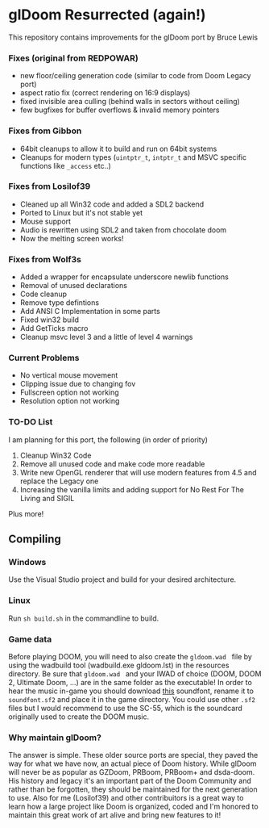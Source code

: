 # glDoom Resurrected (again!)
This repository contains improvements for the glDoom port by Bruce Lewis

### Fixes (original from REDPOWAR)
* new floor/ceiling generation code (similar to code from Doom Legacy port)
* aspect ratio fix (correct rendering on 16:9 displays)
* fixed invisible area culling (behind walls in sectors without ceiling)
* few bugfixes for buffer overflows & invalid memory pointers

### Fixes from Gibbon
* 64bit cleanups to allow it to build and run on 64bit systems
* Cleanups for modern types (``` uintptr_t ```, ``` intptr_t ``` and MSVC specific functions like ``` _access ``` etc..)

### Fixes from Losilof39
* Cleaned up all Win32 code and added a SDL2 backend
* Ported to Linux but it's not stable yet
* Mouse support
* Audio is rewritten using SDL2 and taken from chocolate doom
* Now the melting screen works!

### Fixes from Wolf3s
* Added a wrapper for encapsulate underscore newlib functions
* Removal of unused declarations
* Code cleanup
* Remove type defintions 
* Add ANSI C Implementation in some parts
* Fixed win32 build
* Add GetTicks macro
* Cleanup msvc level 3 and a little of level 4 warnings

### Current Problems
* No vertical mouse movement
* Clipping issue due to changing fov
* Fullscreen option not working
* Resolution option not working

### TO-DO List
I am planning for this port, the following (in order of priority)

1. Cleanup Win32 Code
2. Remove all unused code and make code more readable
3. Write new OpenGL renderer that will use modern features from 4.5 and replace the Legacy one
4. Increasing the vanilla limits and adding support for No Rest For The Living and SIGIL

Plus more!

## Compiling

### Windows
Use the Visual Studio project and build for your desired architecture.

### Linux
Run ``` sh build.sh ``` in the commandline to build.

### Game data
Before playing DOOM, you will need to also create the ```gldoom.wad ``` file by using the wadbuild tool (wadbuild.exe gldoom.lst) in the resources directory.
Be sure that ```gldoom.wad ``` and your IWAD of choice (DOOM, DOOM 2, Ultimate Doom, ...) are in the same folder as the executable!
In order to hear the music in-game you should download [this](https://archive.org/download/free-soundfonts-sf2-2019-04/SC-55.sf2) soundfont, rename it to ``` soundfont.sf2``` and place it in the game directory. You could use other `.sf2` files but I would recommend to use the SC-55, which is the soundcard originally used to create the DOOM music.

### Why maintain glDoom?
The answer is simple. These older source ports are special, they paved the way for what we have now, an actual piece of Doom history. While glDoom will never be as popular as GZDoom, PRBoom, PRBoom+ and dsda-doom. His history and legacy it's an important part of the Doom Community and rather than be forgotten, they should be maintained for the next generation to use. Also for me (Losilof39) and other contribuitors is a great way to learn how a large project like Doom is organized, coded and I'm honored to maintain this great work of art alive and bring new features to it!
